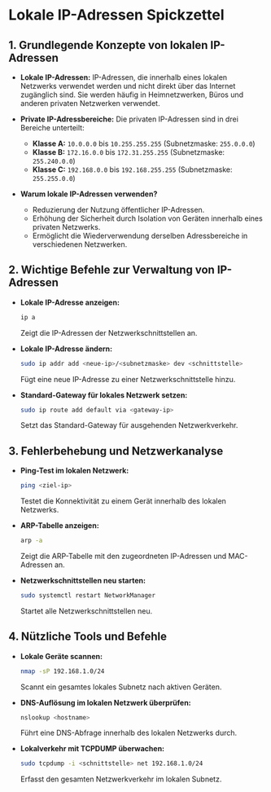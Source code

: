 # Lokale IP-Adressen Spickzettel



## 1. Grundlegende Konzepte von lokalen IP-Adressen

- **Lokale IP-Adressen:**
  IP-Adressen, die innerhalb eines lokalen Netzwerks verwendet werden und nicht direkt über das Internet zugänglich sind. Sie werden häufig in Heimnetzwerken, Büros und anderen privaten Netzwerken verwendet.

- **Private IP-Adressbereiche:**
  Die privaten IP-Adressen sind in drei Bereiche unterteilt:
  - **Klasse A:** `10.0.0.0` bis `10.255.255.255` (Subnetzmaske: `255.0.0.0`)
  - **Klasse B:** `172.16.0.0` bis `172.31.255.255` (Subnetzmaske: `255.240.0.0`)
  - **Klasse C:** `192.168.0.0` bis `192.168.255.255` (Subnetzmaske: `255.255.0.0`)

- **Warum lokale IP-Adressen verwenden?**
  - Reduzierung der Nutzung öffentlicher IP-Adressen.
  - Erhöhung der Sicherheit durch Isolation von Geräten innerhalb eines privaten Netzwerks.
  - Ermöglicht die Wiederverwendung derselben Adressbereiche in verschiedenen Netzwerken.

## 2. Wichtige Befehle zur Verwaltung von IP-Adressen

- **Lokale IP-Adresse anzeigen:**
  ```bash
  ip a
  ```
  Zeigt die IP-Adressen der Netzwerkschnittstellen an.

- **Lokale IP-Adresse ändern:**
  ```bash
  sudo ip addr add <neue-ip>/<subnetzmaske> dev <schnittstelle>
  ```
  Fügt eine neue IP-Adresse zu einer Netzwerkschnittstelle hinzu.

- **Standard-Gateway für lokales Netzwerk setzen:**
  ```bash
  sudo ip route add default via <gateway-ip>
  ```
  Setzt das Standard-Gateway für ausgehenden Netzwerkverkehr.

## 3. Fehlerbehebung und Netzwerkanalyse

- **Ping-Test im lokalen Netzwerk:**
  ```bash
  ping <ziel-ip>
  ```
  Testet die Konnektivität zu einem Gerät innerhalb des lokalen Netzwerks.

- **ARP-Tabelle anzeigen:**
  ```bash
  arp -a
  ```
  Zeigt die ARP-Tabelle mit den zugeordneten IP-Adressen und MAC-Adressen an.

- **Netzwerkschnittstellen neu starten:**
  ```bash
  sudo systemctl restart NetworkManager
  ```
  Startet alle Netzwerkschnittstellen neu.

## 4. Nützliche Tools und Befehle

- **Lokale Geräte scannen:**
  ```bash
  nmap -sP 192.168.1.0/24
  ```
  Scannt ein gesamtes lokales Subnetz nach aktiven Geräten.

- **DNS-Auflösung im lokalen Netzwerk überprüfen:**
  ```bash
  nslookup <hostname>
  ```
  Führt eine DNS-Abfrage innerhalb des lokalen Netzwerks durch.

- **Lokalverkehr mit TCPDUMP überwachen:**
  ```bash
  sudo tcpdump -i <schnittstelle> net 192.168.1.0/24
  ```
  Erfasst den gesamten Netzwerkverkehr im lokalen Subnetz.
